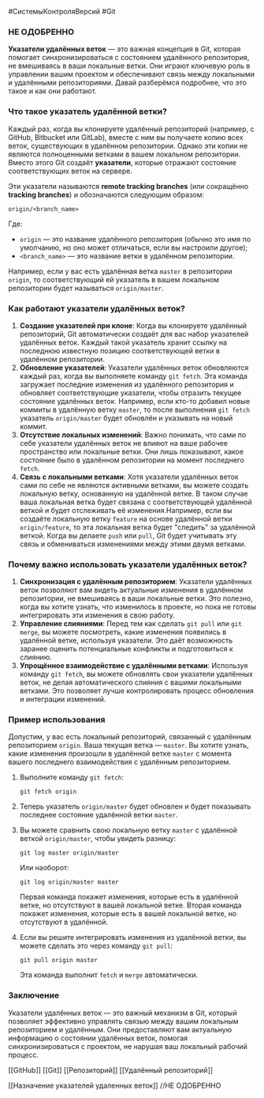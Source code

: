 #СистемыКонтроляВерсий #Git 

### **НЕ ОДОБРЕННО**

**Указатели удалённых веток** — это важная концепция в Git, которая помогает синхронизироваться с состоянием удалённого репозитория, не вмешиваясь в ваши локальные ветки. Они играют ключевую роль в управлении вашим проектом и обеспечивают связь между локальными и удалёнными репозиториями. Давай разберёмся подробнее, что это такое и как они работают.

### Что такое указатель удалённой ветки?

Каждый раз, когда вы клонируете удалённый репозиторий (например, с GitHub, Bitbucket или GitLab), вместе с ним вы получаете копию всех веток, существующих в удалённом репозитории. Однако эти копии не являются полноценными ветками в вашем локальном репозитории. Вместо этого Git создаёт **указатели**, которые отражают состояние соответствующих веток на сервере.

Эти указатели называются **remote tracking branches** (или сокращённо **tracking branches**) и обозначаются следующим образом:

```git
origin/<branch_name>
```

Где:

- `origin` — это название удалённого репозитория (обычно это имя по умолчанию, но оно может отличаться, если вы настроили другое);
- `<branch_name>` — это название ветки в удалённом репозитории.

Например, если у вас есть удалённая ветка `master` в репозитории `origin`, то соответствующий ей указатель в вашем локальном репозитории будет называться `origin/master`.

### Как работают указатели удалённых веток?

1. **Создание указателей при клоне**:
    Когда вы клонируете удалённый репозиторий, Git автоматически создаёт для вас набор указателей удалённых веток. Каждый такой указатель хранит ссылку на последнюю известную позицию соответствующей ветки в удалённом репозитории.
2. **Обновление указателей**:
    Указатели удалённых веток обновляются каждый раз, когда вы выполняете команду `git fetch`. Эта команда загружает последние изменения из удалённого репозитория и обновляет соответствующие указатели, чтобы отразить текущее состояние удалённых веток. Например, если кто-то добавил новые коммиты в удалённую ветку `master`, то после выполнения `git fetch` указатель `origin/master` будет обновлён и указывать на новый коммит.
3. **Отсутствие локальных изменений**:
    Важно понимать, что сами по себе указатели удалённых веток не влияют на ваше рабочее пространство или локальные ветки. Они лишь показывают, какое состояние было в удалённом репозитории на момент последнего `fetch`.
4. **Связь с локальными ветками**:
    Хотя указатели удалённых веток сами по себе не являются активными ветками, вы можете создать локальную ветку, основанную на удалённой ветке. В таком случае ваша локальная ветка будет связана с соответствующей удалённой веткой и будет отслеживать её изменения.Например, если вы создаёте локальную ветку `feature` на основе удалённой ветки `origin/feature`, то эта локальная ветка будет "следить" за удалённой веткой. Когда вы делаете `push` или `pull`, Git будет учитывать эту связь и обмениваться изменениями между этими двумя ветками.

### Почему важно использовать указатели удалённых веток?

1. **Синхронизация с удалённым репозиторием**:
    Указатели удалённых веток позволяют вам видеть актуальные изменения в удалённом репозитории, не вмешиваясь в ваши локальные ветки. Это полезно, когда вы хотите узнать, что изменилось в проекте, но пока не готовы интегрировать эти изменения в свою работу.
2. **Управление слияниями**:
    Перед тем как сделать `git pull` или `git merge`, вы можете посмотреть, какие изменения появились в удалённой ветке, используя указатели. Это даёт возможность заранее оценить потенциальные конфликты и подготовиться к слиянию.
3. **Упрощённое взаимодействие с удалёнными ветками**:
    Используя команду `git fetch`, вы можете обновлять свои указатели удалённых веток, не делая автоматического слияния с вашими локальными ветками. Это позволяет лучше контролировать процесс обновления и интеграции изменений.

### Пример использования

Допустим, у вас есть локальный репозиторий, связанный с удалённым репозиторием `origin`.
Ваша текущая ветка — `master`. Вы хотите узнать, какие изменения произошли в удалённой ветке `master` с момента вашего последнего взаимодействия с удалённым репозиторием.

1. Выполните команду `git fetch`:
    
    ```git
    git fetch origin
    ```
    
2. Теперь указатель `origin/master` будет обновлен и будет показывать последнее состояние удалённой ветки `master`.
3. Вы можете сравнить свою локальную ветку `master` с удалённой веткой `origin/master`, чтобы увидеть разницу:
    
    ```git
    git log master origin/master
    ```
    
    Или наоборот:
    
    ```git
    git log origin/master master
    ```
    
    Первая команда покажет изменения, которые есть в удалённой ветке, но отсутствуют в вашей локальной ветке. Вторая команда покажет изменения, которые есть в вашей локальной ветке, но отсутствуют в удалённой.
4. Если вы решите интегрировать изменения из удалённой ветки, вы можете сделать это через команду `git pull`:
    
    ```git
    git pull origin master
    ```
    
    Эта команда выполнит `fetch` и `merge` автоматически.

### Заключение

Указатели удалённых веток — это важный механизм в Git, который позволяет эффективно управлять связью между вашим локальным репозиторием и удалённым. Они предоставляют вам актуальную информацию о состоянии удалённых веток, помогая синхронизироваться с проектом, не нарушая ваш локальный рабочий процесс.

[[GitHub]]
[[Git]]
[[Репозиторий]]
[[Удалённый репозиторий]]

[[Назначение указателей удаленных веток]] //НЕ ОДОБРЕННО
